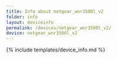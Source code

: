 ```yaml
---
title: Info about netgear_wnr3500l_v2
folder: info
layout: deviceinfo
permalink: /devices/netgear_wnr3500l_v2/
device: netgear_wnr3500l_v2
---
```

{% include templates/device_info.md %}

